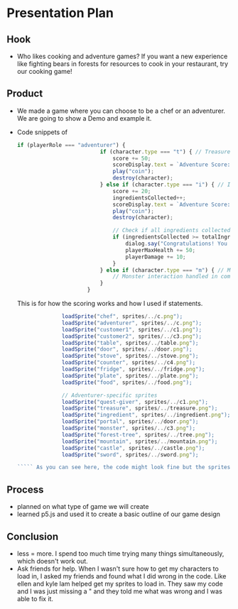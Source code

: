 # Presentation Plan

## Hook
* Who likes cooking and adventure games? If you want a new experience like fighting bears in forests for resources to cook in your restaurant, try our cooking game!

## Product
* We made a game where you can choose to be a chef or an adventurer. We are going to show a Demo and example it.
* Code snippets of
  `````js
  if (playerRole === "adventurer") {
                            if (character.type === "t") { // Treasure
                                score += 50;
                                scoreDisplay.text = `Adventure Score: ${score}`;
                                play("coin");
                                destroy(character);
                            } else if (character.type === "i") { // Ingredient
                                score += 20;
                                ingredientsCollected++;
                                scoreDisplay.text = `Adventure Score: ${score}`;
                                play("coin");
                                destroy(character);

                                // Check if all ingredients collected
                                if (ingredientsCollected >= totalIngredientsNeeded) {
                                    dialog.say("Congratulations! You found all legendary ingredients!");
                                    playerMaxHealth += 50;
                                    playerDamage += 10;
                                }
                            } else if (character.type === "m") { // Monster
                                // Monster interaction handled in combat system
                            }
                        }
  `````
  This is for how the scoring works and how I used if statements.


  ````` js
                loadSprite("chef", sprites/../c.png");
                loadSprite("adventurer", sprites/../c.png");
                loadSprite("customer1", sprites/../c1.png");
                loadSprite("customer2", sprites/../c3.png");
                loadSprite("table", sprites/../table.png");
                loadSprite("door", sprites/../door.png");
                loadSprite("stove", sprites/../stove.png");
                loadSprite("counter", sprites/../c4.png");
                loadSprite("fridge", sprites/../fridge.png");
                loadSprite("plate", sprites/../plate.png");
                loadSprite("food", sprites/../food.png");

                // Adventurer-specific sprites
                loadSprite("quest-giver", sprites/../c1.png");
                loadSprite("treasure", sprites/../treasure.png");
                loadSprite("ingredient", sprites/../ingredient.png");
                loadSprite("portal", sprites/../door.png");
                loadSprite("monster", sprites/../c3.png");
                loadSprite("forest-tree", sprites/../tree.png");
                loadSprite("mountain", sprites/../mountain.png");
                loadSprite("castle", sprites/../castle.png");
                loadSprite("sword", sprites/../sword.png");

  ````` As you can see here, the code might look fine but the sprites didn't load. I found out that I was missing a " after the ,.
  

## Process
* planned on what type of game we will create
* learned p5.js and used it to create a basic outline of our game design

## Conclusion
* less = more. I spend too much time trying many things simultaneously, which doesn't work out.
* Ask friends for help. When I wasn't sure how to get my characters to load in, I asked my friends and found what I did wrong in the code. Like ellen and kyle lam helped get my sprites to load in. They saw my code and I was just missing a " and they told me what was wrong and I was able to fix it. 

<!-- EXAMPLE

## Hook
* Verbal riddle of GGD

## Product
* GIF/Demo of example/non-example

## Process
* Flowchart of the plan
  * MVP: noun -> door -> yes/no
  * Beyond MVP: noun -> word relation API -> noun API -> yes/no, with counterexample
* Code snippets of:
  * MVP
  * Both APIs
  * Challenge with API keys

## Conclusion
* [URL to project]
* Takeaways
  * Less = more: the heart of the riddle was one line of code; it obviously took more to make the entire thing work, but one complicated line of regular expressions was essentially the solution to the riddle
  * Expect the unexpected: it’s important to budget time for things you don’t account for; for example, I didn’t consider the fact that I would need another entire API to detect nouns
  * Determination is key: ironically enough, I had to make my API keys private. At first, it didn’t seem like it was possible, which meant I couldn’t publish my app. But after all of that hard work, I was determined to find a solution, and I found it in config variables.
* "Presentation can’t, but a speech can" 


-->
